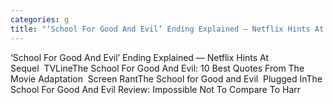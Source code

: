 ```yaml
---
categories: g
title: "‘School For Good And Evil’ Ending Explained — Netflix Hints At Sequel  TVLine"
---
```

‘School For Good And Evil’ Ending Explained — Netflix Hints At Sequel&nbsp;&nbsp;TVLineThe School For Good And Evil: 10 Best Quotes From The Movie Adaptation&nbsp;&nbsp;Screen RantThe School for Good and Evil&nbsp;&nbsp;Plugged InThe School For Good And Evil Review: Impossible Not To Compare To Harr